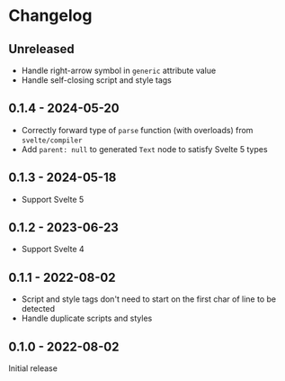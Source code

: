# Changelog

## Unreleased

- Handle right-arrow symbol in `generic` attribute value
- Handle self-closing script and style tags

## 0.1.4 - 2024-05-20

- Correctly forward type of `parse` function (with overloads) from `svelte/compiler`
- Add `parent: null` to generated `Text` node to satisfy Svelte 5 types

## 0.1.3 - 2024-05-18

- Support Svelte 5

## 0.1.2 - 2023-06-23

- Support Svelte 4

## 0.1.1 - 2022-08-02

- Script and style tags don't need to start on the first char of line to be detected
- Handle duplicate scripts and styles

## 0.1.0 - 2022-08-02

Initial release
